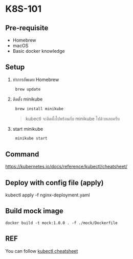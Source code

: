 # K8S-101

## Pre-requisite

* Homebrew
* macOS
* Basic docker knowledge

## Setup

1. ทำการอัพเดท Homebrew

   ```bash
    brew update
   ```

2. ติดตั้ง minikube

   ```bash
    brew install minikube
   ```

   > kubectl จะติดตั้งไปพร้อมกับ minikube ไปด้วยเลยครับ

3. start minikube

   ```bash
    minikube start
   ```

## Command

https://kubernetes.io/docs/reference/kubectl/cheatsheet/

## Deploy with config file (apply)

kubectl apply -f nginx-deployment.yaml

## Build mock image

`docker build -t mock:1.0.0 . -f ./mock/Dockerfile`

## REF

You can follow [kubectl cheatsheet](https://kubernetes.io/docs/reference/kubectl/cheatsheet/)
